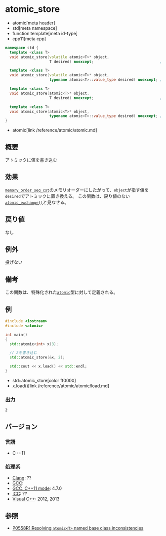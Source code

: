 # atomic_store
* atomic[meta header]
* std[meta namespace]
* function template[meta id-type]
* cpp11[meta cpp]

```cpp
namespace std {
  template <class T>
  void atomic_store(volatile atomic<T>* object,
                    T desired) noexcept;                              // (1) C++11

  template <class T>
  void atomic_store(volatile atomic<T>* object,
                    typename atomic<T>::value_type desired) noexcept; // (1) C++17

  template <class T>
  void atomic_store(atomic<T>* object,
                    T desired) noexcept;                              // (2) C++11

  template <class T>
  void atomic_store(atomic<T>* object,
                    typename atomic<T>::value_type desired) noexcept; // (2) C++17
}
```
* atomic[link /reference/atomic/atomic.md]


## 概要
アトミックに値を書き込む


## 効果
[`memory_order_seq_cst`](memory_order.md)のメモリオーダーにしたがって、`object`が指す値を`desired`でアトミックに置き換える。
この関数は、戻り値のない[`atomic_exchange()`](atomic_exchange.md)と見なせる。


## 戻り値
なし


## 例外
投げない


## 備考
この関数は、特殊化された[`atomic`](atomic.md)型に対して定義される。


## 例
```cpp example
#include <iostream>
#include <atomic>

int main()
{
  std::atomic<int> x(3);

  // 2を書き込む
  std::atomic_store(&x, 2);

  std::cout << x.load() << std::endl;
}
```
* std::atomic_store[color ff0000]
* x.load()[link /reference/atomic/atomic/load.md]


### 出力
```
2
```


## バージョン
### 言語
- C++11

### 処理系
- [Clang](/implementation.md#clang): ??
- [GCC](/implementation.md#gcc): 
- [GCC, C++11 mode](/implementation.md#gcc): 4.7.0
- [ICC](/implementation.md#icc): ??
- [Visual C++](/implementation.md#visual_cpp): 2012, 2013


## 参照
- [P0558R1 Resolving `atomic<T>` named base class inconsistencies](http://www.open-std.org/jtc1/sc22/wg21/docs/papers/2017/p0558r1.pdf)
